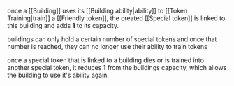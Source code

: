 once a [[Building]] uses its [[Building ability|ability]] to [[Token Training|train]] a [[Friendly token]], the created [[Special token]] is linked to this building and adds **1** to its capacity.

buildings can only hold a certain number of special tokens and once that number is reached, they can no longer use their ability to train tokens

once a special token that is linked to a building dies or is trained into another special token, it reduces **1** from the buildings capacity, which allows the building to use it's ability again.